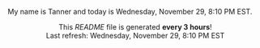 My name is Tanner and today is Wednesday, November 29, 8:10 PM EST.

<p align="center">This <i>README</i> file is generated <b>every 3 hours</b>!</br>Last refresh: Wednesday, November 29, 8:10 PM EST<br /></p>
